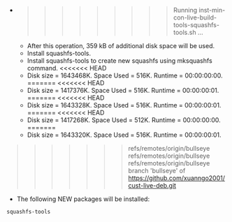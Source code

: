 * >>>>>>>>> Running inst-min-con-live-build-tools-squashfs-tools.sh ...
  * After this operation, 359 kB of additional disk space will be used.
  * Install squashfs-tools.
  * Install squashfs-tools to create new squashfs using mksquashfs command.
<<<<<<< HEAD
  * Disk size = 1643468K. Space Used = 516K. Runtime = 00:00:00:00.
=======
<<<<<<< HEAD
  * Disk size = 1417376K. Space Used = 516K. Runtime = 00:00:00:01.
=======
<<<<<<< HEAD
  * Disk size = 1643328K. Space Used = 516K. Runtime = 00:00:00:01.
=======
<<<<<<< HEAD
  * Disk size = 1417268K. Space Used = 512K. Runtime = 00:00:00:00.
=======
  * Disk size = 1643320K. Space Used = 516K. Runtime = 00:00:00:01.
>>>>>>> refs/remotes/origin/bullseye
>>>>>>> refs/remotes/origin/bullseye
>>>>>>> refs/remotes/origin/bullseye
>>>>>>> branch 'bullseye' of https://github.com/xuanngo2001/cust-live-deb.git
  * The following NEW packages will be installed:
  ```bash
squashfs-tools
  ```
